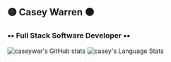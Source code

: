 ## 🟡 Casey Warren ⚫️
### ▪️▪️ Full Stack Software Developer ▪️▪️

![caseywar's GitHub stats](https://github-readme-stats.vercel.app/api?username=caseywar&show_icons=true&theme=merko)
<img  src="https://github-readme-stats.vercel.app/api/top-langs/?username=caseywar&theme=merko&show_icons=true&layout=compact" alt="casey's Language Stats" />



<!--
**caseywar/caseywar** is a ✨ _special_ ✨ repository because its `README.md` (this file) appears on your GitHub profile.

Here are some ideas to get you started:

- 🔭 I’m currently working on ...
- 🌱 I’m currently learning ...
- 👯 I’m looking to collaborate on ...
- 🤔 I’m looking for help with ...
- 💬 Ask me about ...
- 📫 How to reach me: ...
- 😄 Pronouns: ...
- ⚡ Fun fact: ...

[![Top Langs](https://github-readme-stats.vercel.app/api/top-langs/?username=caseywar)](https://github.com/caseywar/github-readme-stats)

-->
